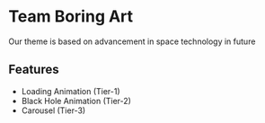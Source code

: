 # Team Boring Art

Our theme is based on advancement in space technology in future

## Features

- Loading Animation (Tier-1)
- Black Hole Animation (Tier-2)
- Carousel (Tier-3)
